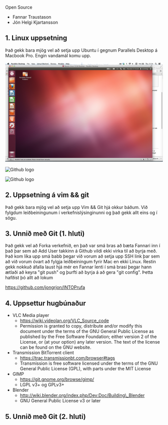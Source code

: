Open Source

* Fannar Traustason
* Jón Helgi Kjartansson

## 1. Linux uppsetning

Það gekk bara mjög vel að setja upp Ubuntu í gegnum Parallels Desktop á Macbook Pro. Engin vandamál komu upp.

![Screenshot af Ubuntu á mac](/scr.png?raw=true)

![Github logo](https://github.com/images/logo.png?raw=true)

![Github logo](https://github.com/images/logo.png)

## 2. Uppsetning á vim && git

Það gekk bara mjög vel að setja upp Vim && Git hjá okkur báðum. Við fylgdum leiðbeiningunum í verkefnislýsinginunni og það gekk allt eins og í sögu.
## 3. Unnið með Git (1. hluti)

Það gekk vel að Forka verkefnið, en það var smá bras að bæta Fannari inn í það þar sem að Add User takkinn á Github vildi ekki virka til að byrja með. Það kom líka upp smá babb þegar við vorum að setja upp SSH link þar sem að við vorum óvart að fylgja leiðbeiningum fyrir Mac en ekki Linux. Restin gekk nokkuð áfalla laust hjá mér en Fannar lenti í smá brasi þegar hann ætlaði að keyra "git push" og þurfti að byrja á að gera "git config". Þetta hafðist þó allt að lokum

<https://github.com/jongrjon/INTOPrufa>

## 4. Uppsettur hugbúnaður

* VLC Media player
    - <https://wiki.videolan.org/VLC_Source_code>
    - Permission is granted to copy, distribute and/or modify this document under the terms of the GNU General Public License as published by the Free Software Foundation; either version 2 of the License, or (at your option) any later version. The text of the license can be found on the GNU website.
* Transmission BitTorrent client
    - <https://trac.transmissionbt.com/browser#tags>
    - Transmission is free software licensed under the terms of the GNU General Public License (GPL), with parts under the MIT License
* GIMP
    - <https://git.gnome.org/browse/gimp/>
    - LGPL v3+ og GPLv3+
* Blender
    - <http://wiki.blender.org/index.php/Dev:Doc/Building\_Blender>
    - GNU General Public License v3 or later

## 5. Unnið með Git (2. hluti)
